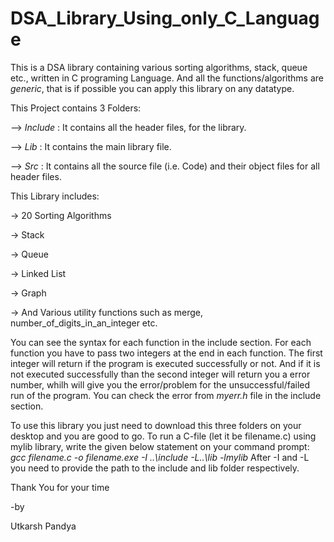 # DSA_Library_Using_only_C_Language

This is a DSA library containing various sorting algorithms, stack, queue etc., written in C programing Language.
And all the functions/algorithms are *generic*, that is if possible you can apply this library on any datatype.

This Project contains 3 Folders:

--> *Include* : It contains all the header files, for the library.

--> *Lib* : It contains the main library file.

--> *Src* : It contains all the source file (i.e. Code) and their object files for all header files.


This Library includes:

-> 20 Sorting Algorithms

-> Stack

-> Queue

-> Linked List

-> Graph

-> And Various utility functions such as merge, number_of_digits_in_an_integer etc.


You can see the syntax for each function in the include section.
For each function you have to pass two integers at the end in each function. The first integer will return if the program is executed successfully or not.
And if it is not executed successfully than the second integer will return you a error number, whilh will give you the error/problem for the unsuccessful/failed run of the program. You can check the error from *myerr.h* file in the include section.


To use this library you just need to download this three folders on your desktop and you are good to go.
To run a C-file (let it be filename.c) using mylib library, write the given below statement on your command prompt:
*gcc filename.c -o filename.exe -I ..\include -L..\lib -lmylib*
After -I and -L you need to provide the path to the include and lib folder respectively.


Thank You for your time


-by

Utkarsh Pandya
